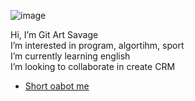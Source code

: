 ![image](https://user-images.githubusercontent.com/3950155/196386771-8222ca67-0d04-474f-8ff2-12ae983f9f44.png)

Hi, I’m Git Art Savage  
I’m interested in program, algortihm, sport   
I’m currently learning english   
I’m looking to collaborate in create CRM   

<!---
Gitart/Gitart is a ✨ special ✨ repository because its `README.md` (this file) appears on your GitHub profile.
You can click the Preview link to take a look at your changes.
--->

* [Short oabot me](https://github.com/Gitart/Gitart/blob/main/aboutme.md#short-about-me) 

